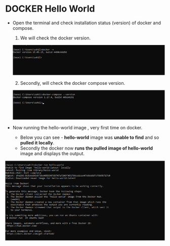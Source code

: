 # DOCKER Hello World

- Open the terminal and check installation status (version) of docker and compose.

  1.  We will check the docker version.
  
  ![docker-version](https://github.com/BaliDataMan/Docker-Tutorial/blob/main/3%20-%20Docker-%20Hello%20World/images/docker-version.png)

  2. Secondly, will check the docker compose version.

  ![docker-compose-version](https://github.com/BaliDataMan/Docker-Tutorial/blob/main/3%20-%20Docker-%20Hello%20World/images/docker-compose-version.png)

  

- Now running the hello-world image , very first time on docker.

  - Below you can see - **hello-world** image was **unable to find** and so  **pulled it locally**.
  - Secondly the docker now **runs the pulled image of hello-world** image and displays the output.
  
![docker-hello-world](https://github.com/BaliDataMan/Docker-Tutorial/blob/main/3%20-%20Docker-%20Hello%20World/images/docker-hello-world.png)

